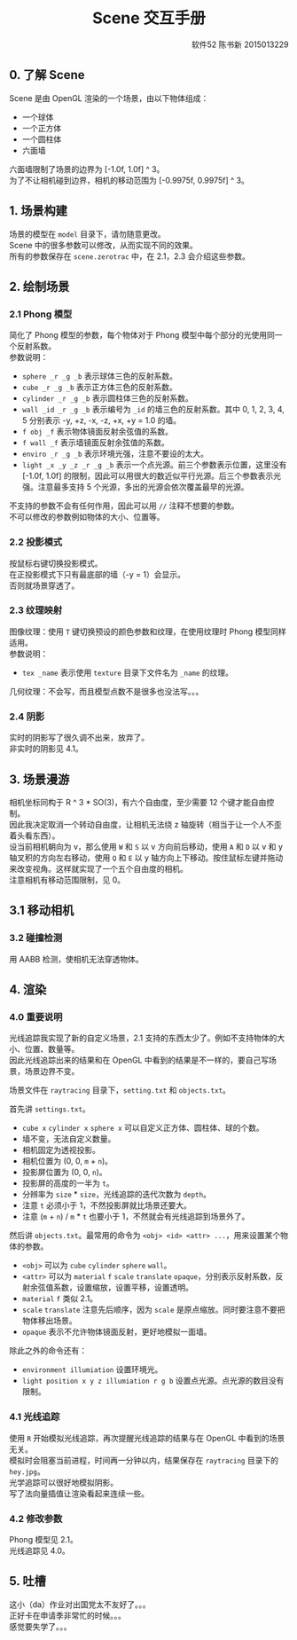 <center><h1>Scene 交互手册</h1></center>
<div style="text-align:right;">软件52 陈书新 2015013229</div>

## 0. 了解 Scene

Scene 是由 OpenGL 渲染的一个场景，由以下物体组成：

- 一个球体
- 一个正方体
- 一个圆柱体
- 六面墙

六面墙限制了场景的边界为 [-1.0f, 1.0f] ^ 3。  
为了不让相机碰到边界，相机的移动范围为 [-0.9975f, 0.9975f] ^ 3。

## 1. 场景构建

场景的模型在 `model` 目录下，请勿随意更改。  
Scene 中的很多参数可以修改，从而实现不同的效果。  
所有的参数保存在 `scene.zerotrac` 中，在 2.1，2.3 会介绍这些参数。

## 2. 绘制场景

### 2.1 Phong 模型

简化了 Phong 模型的参数，每个物体对于 Phong 模型中每个部分的光使用同一个反射系数。  
参数说明：

- `sphere _r _g _b` 表示球体三色的反射系数。
- `cube _r _g _b` 表示正方体三色的反射系数。
- `cylinder _r _g _b` 表示圆柱体三色的反射系数。
- `wall _id _r _g _b` 表示编号为 `_id` 的墙三色的反射系数。其中 0, 1, 2, 3, 4, 5 分别表示 -y, +z, -x, -z, +x, +y = 1.0 的墙。
- `f obj _f` 表示物体镜面反射余弦值的系数。
- `f wall _f` 表示墙镜面反射余弦值的系数。
- `enviro _r _g _b` 表示环境光强，注意不要设的太大。
- `light _x _y _z _r _g _b` 表示一个点光源。前三个参数表示位置，这里没有 [-1.0f, 1.0f] 的限制，因此可以用很大的数近似平行光源。后三个参数表示光强。注意最多支持 5 个光源，多出的光源会依次覆盖最早的光源。

不支持的参数不会有任何作用，因此可以用 `//` 注释不想要的参数。  
不可以修改的参数例如物体的大小、位置等。

### 2.2 投影模式

按鼠标右键切换投影模式。  
在正投影模式下只有最底部的墙（-y = 1）会显示。  
否则就场景穿透了。

### 2.3 纹理映射

图像纹理：使用 `T` 键切换预设的颜色参数和纹理，在使用纹理时 Phong 模型同样适用。  
参数说明：

- `tex _name` 表示使用 `texture` 目录下文件名为 `_name` 的纹理。

几何纹理：不会写，而且模型点数不是很多也没法写。。。

### 2.4 阴影

实时的阴影写了很久调不出来，放弃了。  
非实时的阴影见 4.1。

## 3. 场景漫游

相机坐标同构于 R ^ 3 * SO(3)，有六个自由度，至少需要 12 个键才能自由控制。  
因此我决定取消一个转动自由度，让相机无法绕 z 轴旋转（相当于让一个人不歪着头看东西）。  
设当前相机朝向为 v，那么使用 `W` 和 `S` 以 v 方向前后移动，使用 `A` 和 `D` 以 v 和 y 轴叉积的方向左右移动，使用 `Q` 和 `E` 以 y 轴方向上下移动。按住鼠标左键并拖动来改变视角。这样就实现了一个五个自由度的相机。  
注意相机有移动范围限制，见 0。

## 3.1 移动相机

### 3.2 碰撞检测
	
用 AABB 检测，使相机无法穿透物体。

## 4. 渲染

### 4.0 重要说明

光线追踪我实现了新的自定义场景，2.1 支持的东西太少了。例如不支持物体的大小、位置、数量等。  
因此光线追踪出来的结果和在 OpenGL 中看到的结果是不一样的，要自己写场景，场景边界不变。
	
场景文件在 `raytracing` 目录下，`setting.txt` 和 `objects.txt`。

首先讲 `settings.txt`。  

- `cube x` `cylinder x` `sphere x` 可以自定义正方体、圆柱体、球的个数。  
- 墙不变，无法自定义数量。
- 相机固定为透视投影。
- 相机位置为 (0, 0, `m` + `n`)。
- 投影屏位置为 (0, 0, `n`)。
- 投影屏的高度的一半为 `t`。
- 分辨率为 `size` * `size`，光线追踪的迭代次数为 `depth`。
- 注意 `t` 必须小于 1，不然投影屏就比场景还要大。
- 注意 (`m` + `n`) / `m` * `t` 也要小于 1，不然就会有光线追踪到场景外了。

然后讲 `objects.txt`。最常用的命令为 `<obj> <id> <attr> ...`，用来设置某个物体的参数。

- `<obj>` 可以为 `cube` `cylinder` `sphere` `wall`。
- `<attr>` 可以为 `material` `f` `scale` `translate` `opaque`，分别表示反射系数，反射余弦值系数，设置缩放，设置平移，设置透明。
- `material` `f` 类似 2.1。
- `scale` `translate` 注意先后顺序，因为 `scale` 是原点缩放。同时要注意不要把物体移出场景。
- `opaque` 表示不允许物体镜面反射，更好地模拟一面墙。

除此之外的命令还有：

- `environment illumiation` 设置环境光。
- `light position x y z illumiation r g b` 设置点光源。点光源的数目没有限制。

### 4.1 光线追踪

使用 `R` 开始模拟光线追踪，再次提醒光线追踪的结果与在 OpenGL 中看到的场景无关。  
模拟时会阻塞当前进程，时间再一分钟以内，结果保存在 `raytracing` 目录下的 `hey.jpg`。  
光学追踪可以很好地模拟阴影。  
写了法向量插值让渲染看起来连续一些。

### 4.2 修改参数

Phong 模型见 2.1。  
光线追踪见 4.0。

## 5. 吐槽

这小（da）作业对出国党太不友好了。。。  
正好卡在申请季非常忙的时候。。。  
感觉要失学了。。。